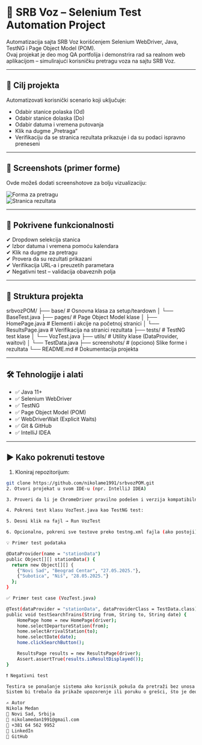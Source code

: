 # 🚆 SRB Voz – Selenium Test Automation Project

Automatizacija sajta SRB Voz korišćenjem Selenium WebDriver, Java, TestNG i Page Object Model (POM).  
Ovaj projekat je deo mog QA portfolija i demonstrira rad sa realnom web aplikacijom – simulirajući korisničku pretragu voza na sajtu SRB Voz.

---

## 🎯 Cilj projekta

Automatizovati korisnički scenario koji uključuje:

- Odabir stanice polaska (Od)  
- Odabir stanice dolaska (Do)  
- Odabir datuma i vremena putovanja  
- Klik na dugme „Pretraga“  
- Verifikaciju da se stranica rezultata prikazuje i da su podaci ispravno preneseni  

---

## 📸 Screenshots (primer forme)

Ovde možeš dodati screenshotove za bolju vizualizaciju:

![Forma za pretragu](screenshots/form.png)  
![Stranica rezultata](screenshots/results.png)

---

## 🧪 Pokrivene funkcionalnosti

✔ Dropdown selekcija stanica  
✔ Izbor datuma i vremena pomoću kalendara  
✔ Klik na dugme za pretragu  
✔ Provera da su rezultati prikazani  
✔ Verifikacija URL-a i preuzetih parametara  
✔ Negativni test – validacija obaveznih polja  

---

## 📁 Struktura projekta

srbvozPOM/
├── base/ # Osnovna klasa za setup/teardown
│ └── BaseTest.java
├── pages/ # Page Object Model klase
│ ├── HomePage.java # Elementi i akcije na početnoj stranici
│ └── ResultsPage.java # Verifikacija na stranici rezultata
├── tests/ # TestNG test klase
│ └── VozTest.java
├── utils/ # Utility klase (DataProvider, waitovi)
│ └── TestData.java
├── screenshots/ # (opciono) Slike forme i rezultata
└── README.md # Dokumentacija projekta

---

## 🛠️ Tehnologije i alati

- ✅ Java 11+  
- ✅ Selenium WebDriver  
- ✅ TestNG  
- ✅ Page Object Model (POM)  
- ✅ WebDriverWait (Explicit Waits)  
- ✅ Git & GitHub  
- ✅ IntelliJ IDEA  

---

## ▶️ Kako pokrenuti testove

1. Kloniraj repozitorijum:

```bash
git clone https://github.com/nikolame1991/srbvozPOM.git
2. Otvori projekat u svom IDE-u (npr. IntelliJ IDEA)

3. Proveri da li je ChromeDriver pravilno podešen i verzija kompatibilna sa tvojim Chrome browserom

4. Pokreni test klasu VozTest.java kao TestNG test:

5. Desni klik na fajl → Run VozTest

6. Opcionalno, pokreni sve testove preko testng.xml fajla (ako postoji)

💡 Primer test podataka

@DataProvider(name = "stationData") 
public Object[][] stationData() { 
  return new Object[][] { 
    {"Novi Sad", "Beograd Centar", "27.05.2025."}, 
    {"Subotica", "Niš", "28.05.2025."} 
  }; 
}

✅ Primer test case (VozTest.java)

@Test(dataProvider = "stationData", dataProviderClass = TestData.class)
public void testSearchTrains(String from, String to, String date) {
    HomePage home = new HomePage(driver);
    home.selectDepartureStation(from);
    home.selectArrivalStation(to);
    home.selectDate(date);
    home.clickSearchButton();

    ResultsPage results = new ResultsPage(driver);
    Assert.assertTrue(results.isResultDisplayed());
}

❗ Negativni test

Testira se ponašanje sistema ako korisnik pokuša da pretraži bez unosa obaveznih polja.
Sistem bi trebalo da prikaže upozorenje ili poruku o grešci, što je deo negativnih test slučajeva.

✍️ Autor
Nikola Medan
📍 Novi Sad, Srbija
📧 nikolamedan1991@gmail.com
📱 +381 64 562 9952
🔗 LinkedIn
🐙 GitHub
